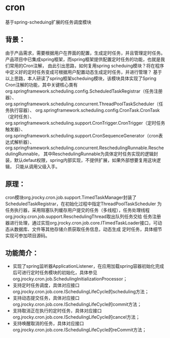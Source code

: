 # cron
基于spring-scheduing扩展的任务调度模块

## 背景：
由于产品需求，需要根据用户在界面的配置，生成定时任务，并且管理定时任务。
产品项目中已集成spring框架，而spring框架提供配置定时任务的功能，也就是我们常用的Cron注解，
由此引出思路，如何复用spring scheduing模块？将在程序中定义好的定时任务变成可根据用户配置动态生成定时任务，并进行管理？
基于以上思路，本人研读了spring框架scheduing模块，该模块具体实现了Spring Cron注解的功能，其中关键核心类有org.springframework.scheduling.config.ScheduledTaskRegistrar（任务注册器）、org.springframework.scheduling.concurrent.ThreadPoolTaskScheduler（任务执行容器）、
org.springframework.scheduling.config.CronTask.CronTask（定时任务）、
org.springframework.scheduling.support.CronTrigger.CronTrigger（定时任务触发器）、
org.springframework.scheduling.support.CronSequenceGenerator（cron表达式解析器）、
org.springframework.scheduling.concurrent.ReschedulingRunnable.ReschedulingRunnable，
其中ReschedulingRunnable为具体定时任务实现的逻辑封装，默认defaut权限，spring内部实现，不提供扩展，如果外部想要复用这块逻辑，
只能从调用父级入手。

## 原理：
cron模块org.jrocky.cron.job.support.TimedTaskManager封装了ScheduledTaskRegistrar，在初始化过程中指定ThreadPoolTaskScheduler
为任务执行器，采用阻塞队列缓存用户提交的任务（多线程），任务处理线程org.jrocky.cron.job.support.ReschedulingThread取出队列任务交给
任务注册器进行处理，通过实现org.jrocky.cron.job.core.ITimedTaskLoader接口，可动态从数据库、文件等其他存储介质获取任务信息，动态生成
定时任务，具体细节实现可参加项目源码。

## 功能简介：
* 实现了spring监听器ApplicationListener，在应用加载spring容器初始化完成后可进行定时任务模块的初始化，具体参见org.jrocky.cron.job.SchedulingInitializationProcessor；
* 支持定时任务调度，具体对应接口org.jrocky.cron.job.core.ISchedulingLifeCycle的scheduling方法；
* 支持动态提交任务，具体对应接口org.jrocky.cron.job.core.ISchedulingLifeCycle的commit方法；
* 支持取消正在执行的定时任务，具体对应接口org.jrocky.cron.job.core.ISchedulingLifeCycle的cancel方法；
* 支持唤醒取消的任务，具体对应接口org.jrocky.cron.job.core.ISchedulingLifeCycle的reCommit方法；


